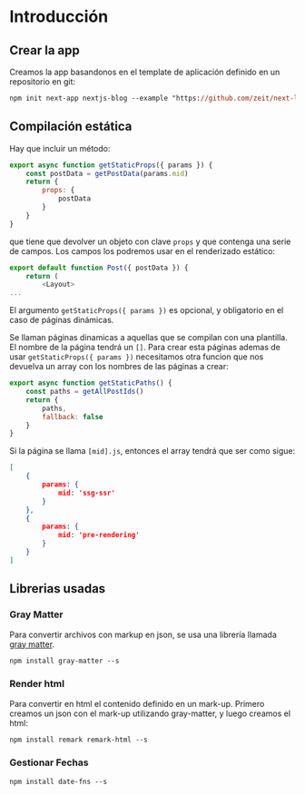# Introducción

## Crear la app

Creamos la app basandonos en el template de aplicación definido en un repositorio en git:

```ps
npm init next-app nextjs-blog --example "https://github.com/zeit/next-learn-starter/tree/master/learn-starter"
```

## Compilación estática

Hay que incluir un método:

```js
export async function getStaticProps({ params }) {
    const postData = getPostData(params.mid)
    return {
        props: {
            postData
        }
    }
}
```

que tiene que devolver un objeto con clave `props` y que contenga una serie de campos. Los campos los podremos usar en el renderizado estático:

```js
export default function Post({ postData }) {
    return (
        <Layout>
...
```

El argumento `getStaticProps({ params })` es opcional, y obligatorio en el caso de páginas dinámicas. 

Se llaman páginas dinamicas a aquellas que se compilan con una plantilla. El nombre de la página tendrá un `[]`. Para crear esta páginas ademas de usar `getStaticProps({ params })` necesitamos otra funcion que nos devuelva un array con los nombres de las páginas a crear:

```js
export async function getStaticPaths() {
    const paths = getAllPostIds()
    return {
        paths,
        fallback: false
    }
}
```

Si la página se llama `[mid].js`, entonces el array tendrá que ser como sigue:

```json
[
    {
        params: {
            mid: 'ssg-ssr'
        }
    },
    {
        params: {
            mid: 'pre-rendering'
        }
    }
]
```

## Librerias usadas

### Gray Matter

Para convertir archivos con markup en json, se usa una librería llamada [gray matter](https://github.com/jonschlinkert/gray-matter).

```ps
npm install gray-matter --s
```

### Render html

Para convertir en html el contenido definido en un mark-up. Primero creamos un json con el mark-up utilizando gray-matter, y luego creamos el html:

```ps
npm install remark remark-html --s
```

### Gestionar Fechas

```ps
npm install date-fns --s
```
